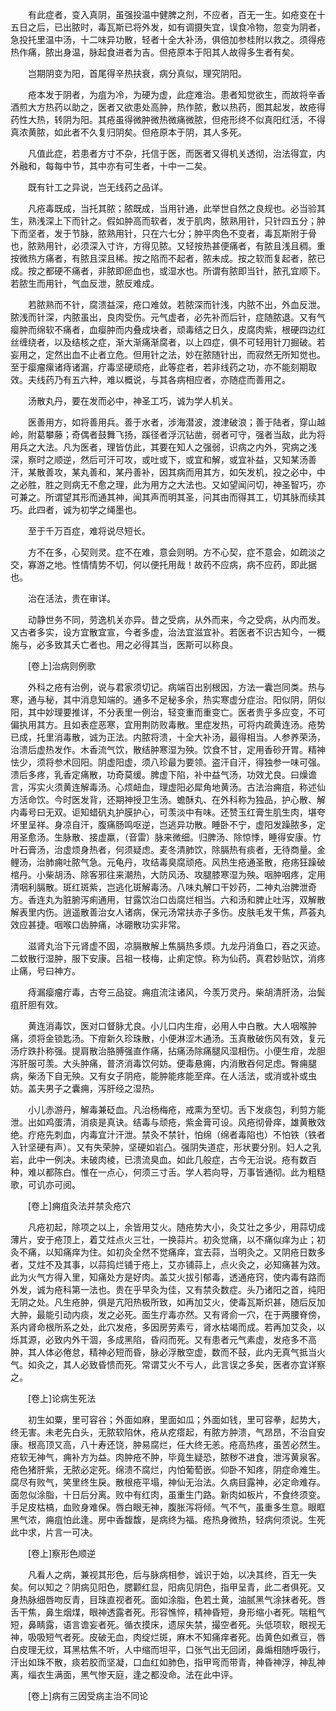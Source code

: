 <!-- { "loadSidebar": true } -->
　　有此症者，变入真阴，虽强投温中健脾之剂，不应者，百无一生。如疮变在十五日之后，已出脓时，毒瓦斯已将外发，如有调摄失宜，误食冷物，忽变为阴者，急投托里温中汤，十二味异功散，轻者十全大补汤，俱倍加参桂附以救之。须得疮热作痛，脓出身温，脉起食进者为吉。但疮原本于阳其人故得多生者有矣。

　　岂期阴变为阳，首尾得辛热扶衰，病分真似，理究阴阳。

　　疮本发于阴者，为疽为冷，为硬为虚，此症难治。患者知觉欲生，而故将辛香酒煎大方热药以助之，医者又欲患处高肿，热作脓，敷以热药，图其起发，故疮得药性大热，转阴为阳。其疮虽得微肿微热微痛微脓，但疮形终不似真阳红活，不得真浓黄脓，如此者不久复归阴矣。但疮原本于阴，其人多死。

　　凡值此症，若患者方寸不杂，托信于医，而医者又得机关透彻，治法得宜，内外融和，每每中节，其中亦有可生者，十中一二矣。

　　既有针工之异说，岂无线药之品详。

　　凡疮毒既成，当托其脓；脓既成，当用针通，此举世自然之良规也。必当验其生，熟浅深上下而针之。假如肿高而软者，发于肌肉，脓熟用针，只针四五分；肿下而坚者，发于节脉，脓熟用针，只在六七分；肿平肉色不变者，毒瓦斯附于骨也，脓熟用针，必须深入寸许，方得见脓。又轻按热甚便痛者，有脓且浅且稠。重按微热方痛者，有脓且深且稀。按之陷而不起者，脓未成。按之软而复起者，脓已成。按之都硬不痛者，非脓即瘀血也，或湿水也。所谓有脓即当针，脓孔宜顺下。若脓生而用针，气血反泄，脓反难成。

　　若脓熟而不针，腐溃益深，疮口难敛。若脓深而针浅，内脓不出，外血反泄。脓浅而针深，内脓虽出，良肉受伤。元气虚者，必先补而后针，症随脓退。又有气瘿肿而绵软不痛者，血瘿肿而内叠成块者，顽毒结之日久，皮腐肉紫，根硬四边红丝缠绕者，以及结核之症，渐大渐痛渐腐者，以上四症，俱不可轻用针刀掘破。若妄用之，定然出血不止者立危。但用针之法，妙在脓随针出，而寂然无所知觉也。至于瘿瘤瘰诸痔诸漏，疔毒坚硬顽疮，此等症者，若非线药之功，亦不能刻期取效。夫线药乃有五六种，难以概说，与其各病相应者，亦随症而善用之。

　　汤散丸丹，要在发而必中，神圣工巧，诚为学人机关。

　　医善用方，如将善用兵。善于水者，涉海潜波，渡津破浪；善于陆者，穿山越岭，附葛攀藤；奇偶者鼓舞飞扬，蹊径者浮沉钻凿，弱者可守，强者当敌，此为将用兵之大法。凡为医者，理皆仿此，其要在知人之强弱，识病之内外，究病之浅深，察时之顺逆，然后可汗可攻，或吐或下，或宜和解，或宜补益，又知某汤善汗，某散善攻，某丸善和，某丹善补，因其病而用其方，如矢发机，投之必中，中之必胜，胜之则病无不愈之理，此为用方之大法也。又如望闻问切，神圣智巧，亦可兼之。所谓望其形而通其神，闻其声而明其圣，问其由而得其工，切其脉而续其巧。此四者，诚为初学之绳墨也。

　　至于千万百症，难将说尽短长。

　　方不在多，心契则灵。症不在难，意会则明。方不心契，症不意会，如疏淡之交，寡游之地。性情情势不切，何以便托用哉！故药不应病，病不应药，即此据也。

　　治在活法，贵在审详。

　　动静世务不同，劳逸机关亦异。昔之受病，从外而来，今之受病，从内而发。又古者多实，设方宜散宜宣，今者多虚，治法宜滋宜补。若医者不识古知今，一概施与，必多致其夭亡者也。用之必得其当，医斯可以称良。

　　[卷上]治病则例歌

　　外科之疮有治例，说与君家须切记。病端百出别根因，方法一囊岂同类。热与寒，通与秘，其中消息知端的。通多不足秘多余，热实寒虚分症治。阳似阴，阴似阳，其中妙理要推详，不分表里一例治，轻变重而重变亡。医者贵乎多应变，不可偏执用其方。且如表症恶寒，宜用荆防败毒散。里症发热，可将内疏黄连汤。疮势已成，托里消毒散，诚为正法。内脓将溃，十全大补汤，最得相当。人参养荣汤，治溃后虚热发作。木香流气饮，散结肿寒湿为殃。饮食不甘，定用香砂开胃。精神怯少，须将参术回阳。阴虚阳虚，须八珍最为要领。盗汗自汗，得独参一味可强。溃后多疼，乳香定痛散，功奇莫缓。脾虚下陷，补中益气汤，功效尤良。曰燥谵言，泻实火须黄连解毒汤。心烦衄血，理虚阳必犀角地黄汤。古法治痈疽，称述仙方活命饮。今时医发背，还期神授卫生汤。蟾酥丸、在外科称为独品，护心散、解内毒号曰无双。讵知蜡矾丸护膜护心，可羡淡中有味。还赞玉红膏生肌生肉，堪夸坏里呈祥。身凉自汗，腹痛肠鸣呕逆，岂逃异功散。睡卧不宁，虚阳发躁脓多，定用圣愈汤。生脉散、接虚羸，（音雷）脉来微细。归脾汤、除惊悸，睡得安康。竹叶石膏汤，治虚烦身热者，何须疑虑。麦冬清肺饮，除膈热有痰者，无待商量。金鲤汤，治肺痈吐脓气急。元龟丹，攻结毒臭腐顽疮。风热生疮通圣散，疮疡狂躁破棺丹。小柴胡汤、除客邪往来潮热，大防风汤、攻腿膝寒湿为殃。咽肿咽疼，定用清咽利膈散。斑红斑紫，岂逃化斑解毒汤。八味丸解口干妙药，二神丸治脾泄奇方。香连丸为脏腑泻痢通用，甘露饮治口齿腐烂相当。六和汤和脾止吐泻，双解散解表里内伤。逍遥散善治女人诸病，保元汤常扶赤子多伤。皮肤毛发干焦，芦荟丸效应甚捷。咽喉口齿肿痛，冰硼散功实非常。

　　滋肾丸治下元肾虚不固，凉膈散解上焦膈热多烦。九龙丹消鱼口，吞之灭迹。二蚊散行湿肿，服下安康。吕祖一枝梅，止痢定惊。称为仙药。真君妙贴饮，消疼止痛，号曰神方。

　　痔漏瘿瘤疔毒，古夸三品锭。痈疽流注诸风，今羡万灵丹。柴胡清肝汤，治鬓疽肝胆有效。

　　黄连消毒饮，医对口督脉尤良。小儿口内生疳，必用人中白散。大人咽喉肿痛，须将金锁匙汤。下疳新久珍珠散，小便淋涩木通汤。玉真散破伤风有效，复元汤疗跌扑称强。提肩散治胳膊强直作痛，拈痛汤除痛腿风湿相伤。小便生疳，龙胆泻肝服可羡。大头肿痛，普济消毒饮何妨。便毒悬痈，内消散吞何足虑。臀痈腿病，柴汤下自无殃。又有女子阴疮，能肿能疼能至痒。在人活法，或消或补或虫妨。盖夫男子之囊痈，泻肝经之湿热。

　　小儿赤游丹，解毒兼砭血。凡治杨梅疮，戒熏为至切。舌下发痰包，利剪方能泄。出如鸡蛋清，消痰是真诀。结毒与顽疮，紫金膏可设。风疮彻骨痒，雄黄散效绝。疔疮先刺血，内毒宜汁汗泄。禁灸不禁针，怕绵（绵者毒陷也）不怕铁（铁者入针坚硬有声）。又有失荣肿，坚硬如岩凸。强阴失道症，形状要分别。妇人之乳岩，此中一例决。未破肉棱，已溃流臭血。如此几般症，古今无治说。疮有数百种，难以都陈白。惟在一点心，何须三寸舌。学人若向导，万事皆通彻。此为粗糙歌，可讥亦可阅。

　　[卷上]痈疽灸法并禁灸疮穴

　　凡疮初起，除项之以上，余皆用艾火。随疮势大小，灸艾壮之多少，用蒜切成薄片，安于疮顶上，着艾炷点火三壮，一换蒜片。初灸觉痛，以不痛似痒为止；初灸不痛，以知痛痒为住。如初灸全然不觉痛痒，宜去蒜，当明灸之。又阴疮日数多者，艾炷不及其事，以蒜捣烂铺于疮上，艾亦铺蒜上，点火灸之，必知痛甚为效。此为火气方得入里，知痛处方是好肉。盖艾火拔引郁毒，透通疮窍，使内毒有路而外发，诚为疮科第一法也。贵在乎早灸为佳，又有禁灸数症。头乃诸阳之首，纯阳无阴之处。凡生疮肿，俱是亢阳热极所致，如再加艾火，使毒瓦斯炽甚，随后反加大肿，最能引动内痰，发之必死。面生疔毒亦然。又有肾俞一穴，在于两腰脊傍，系内肾命根所系之处，此穴发疮，多因房劳素亏，肾水枯竭而成。若再加艾灸，以烁其源，必致内外干涸，多成黑陷，昏闷而死。又有患者元气素虚，发疮多不高肿，其人体必倦怠，精神必短而昏，脉必浮散空虚，数而不鼓，此内无真气抵当火气。如灸之，其人必致昏愦而死。常谓艾火不亏人，此言误之多矣，医者亦宜详察之。

　　[卷上]论病生死法

　　初生如粟，里可容谷；外面如麻，里面如瓜；外面如钱，里可容拳，起势大，终无害。未老先白头，无脓软陷休，疮从疙瘩起，有脓方肿溃，气昂昂，不治自安康。根高顶又高，八十寿还饶，肿易腐烂，任大终无恙。疮高热疼，虽苦必然生。疮软无神气，痈补方为益。肉肿疮不肿，毕竟生疑恐，脓秽不进食，泄泻黄泉客。疮色猪肝紫，无脓必定死。绵溃不腐烂，内怕葡萄嵌。仰卧不知疼，阴症命难生。腐尽有败气，笑里终生戾。散根疮平塌，神仙无治法。久病目露神，必定命难存。面忽似涂脂，十日后分离。败中有红肉，虽重生门路。新肉如板片，不食终须变。手足皮枯槁，血败身难保。唇白眼无神，腹胀泻将倾。气不气，虽重多生意。眼眶黑气浓，痈疽怕此逢。房中香馥馥，是病终为福。疮热身微热，轻病何须说。生死此中求，片言一可决。

　　[卷上]察形色顺逆

　　凡看人之病，兼视其形色，后与脉病相参，诚识于始，以决其终，百无一失矣。何以知之？阴病见阳色，腮颧红显，阳病见阴色，指甲呈青，此二者俱死。又身热脉细唇吻反青，目珠直视者死。面如涂脂，色若土黄，油腻黑气涂抹者死。唇舌干焦，鼻生烟煤，眼神透露者死。形容憔悴，精神昏短，身形缩小者死。喘粗气短，鼻睛露，语言谵妄者死。循衣摸床，遗尿失禁，撮空者死。头低项软，眼视无神，吸吸短气者死。皮破无血，肉绽烂斑，麻木不知痛痒者死。齿黄色如煮豆，唇白皮理无纹，耳黑枯焦不听，人中缩而坦平，口张气出无回闭，鼻煽相随呼吸行，汗出如珠不散，痰若胶而坚凝，口血红如肺色，指甲弯而带青，神昏神浮，神乱神离，缁衣生满面，黑气惨天庭，逢之都没命。法在此中评。

　　[卷上]病有三因受病主治不同论

